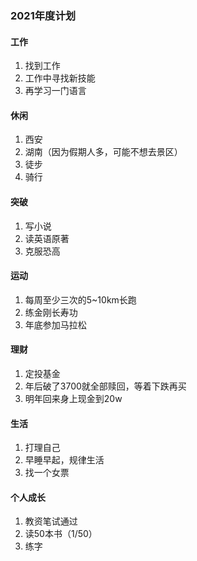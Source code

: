 ### 2021年度计划

#### 工作

1. 找到工作
2. 工作中寻找新技能
3. 再学习一门语言

#### 休闲

1. 西安
2. 湖南（因为假期人多，可能不想去景区）
3. 徒步
4. 骑行

#### 突破

1. 写小说
2. 读英语原著
3. 克服恐高

#### 运动

1. 每周至少三次的5~10km长跑
2. 练金刚长寿功
3. 年底参加马拉松

#### 理财

1. 定投基金
2. 年后破了3700就全部赎回，等着下跌再买
3. 明年回来身上现金到20w

#### 生活

1. 打理自己
2. 早睡早起，规律生活
3. 找一个女票

#### 个人成长

1. 教资笔试通过
2. 读50本书（1/50）
3. 练字

